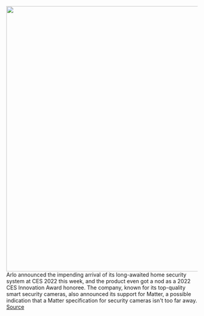 <img src='https://cdn.vox-cdn.com/thumbor/gP_zKvcRDDdQ4zQqTJz_fIx_AiY=/0x0:5500x3402/1200x800/filters:focal(2310x1261:3190x2141)/cdn.vox-cdn.com/uploads/chorus_image/image/70342630/Keypad_sensors_final_V3.0.png' width='700px' /><br/>
Arlo announced the impending arrival of its long-awaited home security system at CES 2022 this week, and the product even got a nod as a 2022 CES Innovation Award honoree. The company, known for its top-quality smart security cameras, also announced its support for Matter, a possible indication that a Matter specification for security cameras isn't too far away.
<a href='https://www.theverge.com/2022/1/3/22865040/arlo-smart-home-security-system-price-availability-ces2022'> Source <a/>